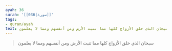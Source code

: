 ```yaml
---
ayah: 36
surah: '[[036|سورة]]'
tags:
- quran/ayah
text: سبحان الذي خلق الأزواج كلها مما تنبت الأرض ومن أنفسهم ومما لا يعلمون
---
```

> سبحان الذي خلق الأزواج كلها مما تنبت الأرض ومن أنفسهم ومما لا يعلمون
